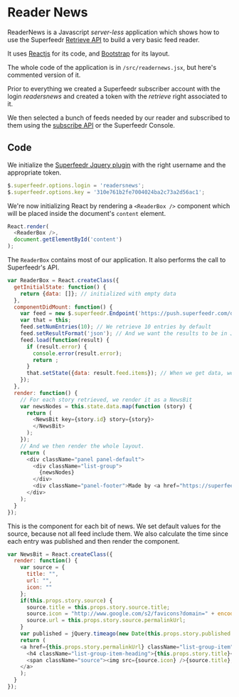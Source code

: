 # Reader News

ReaderNews is a Javascript *server-less* application which shows how to use the Superfeedr [Retrieve API](http://documentation.superfeedr.com/subscribers.html#retrieving-entries-with-pubsubhubbub) to build a very basic feed reader.

It uses [Reactjs](https://facebook.github.io/react/) for its code, and [Bootstrap](http://getbootstrap.com/) for its layout.

The whole code of the application is in `/src/readernews.jsx`, but here's commented version of it.

Prior to everything we created a Superfeedr subscriber account with the login *readersnews* and created a token with the *retrieve* right associated to it.

We then selected a bunch of feeds needed by our reader and subscribed to them using the [subscribe API](http://documentation.superfeedr.com/subscribers.html#adding-feeds-with-pubsubhubbub) or the Superfeedr Console.

## Code

We initialize the [Superfeedr Jquery plugin](http://plugins.jquery.com/superfeedr/) with the right username and the appropriate token.

```javascript
$.superfeedr.options.login = 'readersnews';
$.superfeedr.options.key = '310e761b2fe7004024ba2c73a2d56ac1';
```

We're now initializing React by rendering a `<ReaderBox />` component which will be placed inside the document's `content` element.

```javascript
React.render(
  <ReaderBox />,
  document.getElementById('content')
);
```

The `ReaderBox` contains most of our application. It also performs the call to Superfeedr's API.

```javascript
var ReaderBox = React.createClass({
  getInitialState: function() {
    return {data: []}; // initialized with empty data
  },
  componentDidMount: function() {
    var feed = new $.superfeedr.Endpoint('https://push.superfeedr.com/dev/null'); // Gets all entry sent to this endpoint.
    var that = this;
    feed.setNumEntries(10); // We retrieve 10 entries by default
    feed.setResultFormat('json'); // And we want the results to be in JSON.
    feed.load(function(result) {
      if (result.error) {
        console.error(result.error);
        return ;
      }
      that.setState({data: result.feed.items}); // When we get data, we refresh the state.
    });
  },
  render: function() {
    // For each story retrieved, we render it as a NewsBit
    var newsNodes = this.state.data.map(function (story) {
      return (
        <NewsBit key={story.id} story={story}>
        </NewsBit>
      );
    });
    // And we then render the whole layout.
    return (
      <div className="panel panel-default">
        <div className="list-group">
          {newsNodes}
        </div>
        <div className="panel-footer">Made by <a href="https://superfeedr.com">Superfeedr</a>, with <a href="https://push.superfeedr.com">Superfeedr</a>.</div>
      </div>
    );
  }
});
```

This is the component for each bit of news. We set default values for the source, because not all feed include them. We also calculate the time since each entry was published and then render the component.

```javascript
var NewsBit = React.createClass({
  render: function() {
    var source = {
      title: "",
      url: "",
      icon: ""
    };
    if(this.props.story.source) {
      source.title = this.props.story.source.title;      
      source.icon = "http://www.google.com/s2/favicons?domain=" + encodeURIComponent(this.props.story.source.permalinkUrl);
      source.url = this.props.story.source.permalinkUrl;
    }
    var published = jQuery.timeago(new Date(this.props.story.published * 1000));
    return (
    <a href={this.props.story.permalinkUrl} className="list-group-item">
      <h4 className="list-group-item-heading">{this.props.story.title}</h4>
      <span className="source"><img src={source.icon} />{source.title}, published {published}</span>
    </a>
    );
  }
});

```



